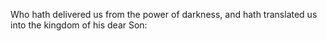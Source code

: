 Who hath delivered us from the power of darkness, and hath translated us into the kingdom of his dear Son:
